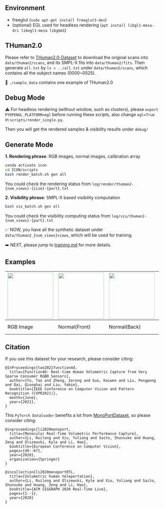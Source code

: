 ## Environment 

  * freeglut (`sudo apt-get install freeglut3-dev`)
  * (optional) EGL used for headless rendering (`apt install libgl1-mesa-dri libegl1-mesa libgbm1`)

## THuman2.0

Please refer to [THuman2.0-Dataset](https://github.com/ytrock/THuman2.0-Dataset) to download the original scans into `data/thuman2/scans`, and its SMPL-X fits into `data/thuman2/fits`. Then generate `all.txt` by `ls > ../all.txt` under `data/thuman2/scans`, which contains all the subject names (0000~0525).

:eyes: `./sample_data` contains one example of THuman2.0

## Debug Mode

:warning: For headless rendering (without window, such as clusters), please `export PYOPENGL_PLATFORM=egl` before running these scripts, also change `egl=True` in `scripts/render_single.py`.

Then you will get the rendered samples & visibility results under `debug/`

## Generate Mode 

**1. Rendering phrase**: RGB images, normal images, calibration array

```bash
conda activate icon
cd ICON/scripts
bash render_batch.sh gen all
```
You could check the rendering status from `log/render/thuman2-{num_views}-{size}-{part}.txt`

**2. Visibility phrase**: SMPL-X based visibility computation

```bash
bash vis_batch.sh gen all
```
You could check the visibility computing status from `log/vis/thuman2-{num_views}-{part}.txt`


:white_check_mark: NOW, you have all the synthetic dataset under `data/thuman2_{num_views}views`, which will be used for training. 

:arrow_right: NEXT, please jump to [training.md](training.md) for more details.

## Examples

|<img src="../assets/rendering/080.png" width="150">|<img src="../assets/rendering/norm_F_080.png" width="150">|<img src="../assets/rendering/norm_B_080.png" width="150">|<img src="../assets/rendering/SMPL_norm_F_080.png" width="150">|<img src="../assets/rendering/SMPL_norm_B_080.png" width="150">|<img src="../assets/rendering/vis.png" width="150">|
|---|---|---|---|---|---|
|RGB Image|Normal(Front)|Normal(Back)|Normal(SMPL, Front)|Normal(SMPL, Back)|Visibility|

## Citation
If you use this dataset for your research, please consider citing:
```
@InProceedings{tao2021function4d,
  title={Function4D: Real-time Human Volumetric Capture from Very Sparse Consumer RGBD Sensors},
  author={Yu, Tao and Zheng, Zerong and Guo, Kaiwen and Liu, Pengpeng and Dai, Qionghai and Liu, Yebin},
  booktitle={IEEE Conference on Computer Vision and Pattern Recognition (CVPR2021)},
  month={June},
  year={2021},
}
```
This `PyTorch Dataloader` benefits a lot from [MonoPortDataset](https://github.com/Project-Splinter/MonoPortDataset), so please consider citing:

```
@inproceedings{li2020monoport,
  title={Monocular Real-Time Volumetric Performance Capture},
  author={Li, Ruilong and Xiu, Yuliang and Saito, Shunsuke and Huang, Zeng and Olszewski, Kyle and Li, Hao},
  booktitle={European Conference on Computer Vision},
  pages={49--67},
  year={2020},
  organization={Springer}
}
  
@incollection{li2020monoportRTL,
  title={Volumetric human teleportation},
  author={Li, Ruilong and Olszewski, Kyle and Xiu, Yuliang and Saito, Shunsuke and Huang, Zeng and Li, Hao},
  booktitle={ACM SIGGRAPH 2020 Real-Time Live},
  pages={1--1},
  year={2020}
}
```

